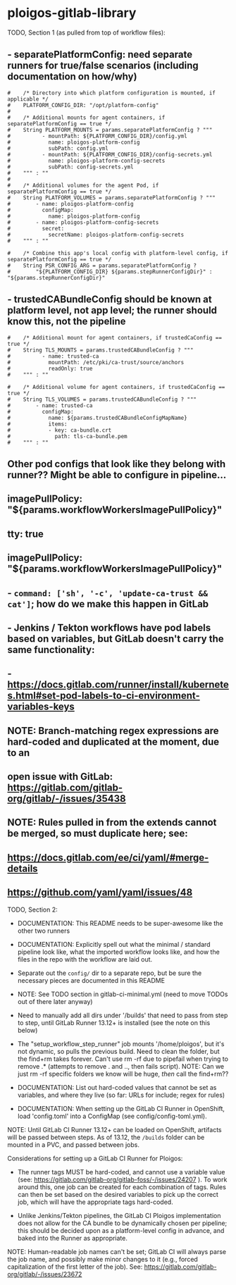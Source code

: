 # ploigos-gitlab-library

TODO, Section 1 (as pulled from top of workflow files):

## - separatePlatformConfig: need separate runners for true/false scenarios (including documentation on how/why)
    #    /* Directory into which platform configuration is mounted, if applicable */
    #    PLATFORM_CONFIG_DIR: "/opt/platform-config"
    #
    #    /* Additional mounts for agent containers, if separatePlatformConfig == true */
    #    String PLATFORM_MOUNTS = params.separatePlatformConfig ? """
    #          - mountPath: ${PLATFORM_CONFIG_DIR}/config.yml
    #            name: ploigos-platform-config
    #            subPath: config.yml
    #          - mountPath: ${PLATFORM_CONFIG_DIR}/config-secrets.yml
    #            name: ploigos-platform-config-secrets
    #            subPath: config-secrets.yml
    #    """ : ""
    #
    #    /* Additional volumes for the agent Pod, if separatePlatformConfig == true */
    #    String PLATFORM_VOLUMES = params.separatePlatformConfig ? """
    #        - name: ploigos-platform-config
    #          configMap:
    #            name: ploigos-platform-config
    #        - name: ploigos-platform-config-secrets
    #          secret:
    #            secretName: ploigos-platform-config-secrets
    #    """ : ""

    #    /* Combine this app's local config with platform-level config, if separatePlatformConfig == true */
    #    String PSR_CONFIG_ARG = params.separatePlatformConfig ?
    #        "${PLATFORM_CONFIG_DIR} ${params.stepRunnerConfigDir}" : "${params.stepRunnerConfigDir}"

## - trustedCABundleConfig should be known at platform level, not app level; the runner should know this, not the pipeline
    #    /* Additional mount for agent containers, if trustedCaConfig == true */
    #    String TLS_MOUNTS = params.trustedCABundleConfig ? """
    #          - name: trusted-ca
    #            mountPath: /etc/pki/ca-trust/source/anchors
    #            readOnly: true
    #    """ : ""

    #    /* Additional volume for agent containers, if trustedCaConfig == true */
    #    String TLS_VOLUMES = params.trustedCABundleConfig ? """
    #        - name: trusted-ca
    #          configMap:
    #            name: ${params.trustedCABundleConfigMapName}
    #            items:
    #            - key: ca-bundle.crt
    #              path: tls-ca-bundle.pem
    #    """ : ""

## Other pod configs that look like they belong with runner?? Might be able to configure in pipeline...
##   imagePullPolicy: "${params.workflowWorkersImagePullPolicy}"
##   tty: true
##   imagePullPolicy: "${params.workflowWorkersImagePullPolicy}"

## - `command: ['sh', '-c', 'update-ca-trust && cat']`; how do we make this happen in GitLab

## - Jenkins / Tekton workflows have pod labels based on variables, but GitLab doesn't carry the same functionality:
##     - https://docs.gitlab.com/runner/install/kubernetes.html#set-pod-labels-to-ci-environment-variables-keys

##
##
## NOTE: Branch-matching regex expressions are hard-coded and duplicated at the moment, due to an
##       open issue with GitLab: https://gitlab.com/gitlab-org/gitlab/-/issues/35438
##
## NOTE: Rules pulled in from the extends cannot be merged, so must duplicate here; see:
##       https://docs.gitlab.com/ee/ci/yaml/#merge-details
##       https://github.com/yaml/yaml/issues/48

TODO, Section 2:

  - DOCUMENTATION: This README needs to be super-awesome like the other two runners

  - DOCUMENTATION: Explicitly spell out what the minimal / standard pipeline look like, what the imported workflow looks like, and how the files in the repo with the workflow are laid out.

  - Separate out the `config/` dir to a separate repo, but be sure the necessary pieces are documented in this README

  - NOTE: See TODO section in gitlab-ci-minimal.yml (need to move TODOs out of there later anyway)

  - Need to manually add all dirs under '/builds' that need to pass from step to step, until GitLab Runner 13.12+ is installed (see the note on this below)

  - The "setup_workflow_step_runner" job mounts '/home/ploigos', but it's not dynamic, so pulls the previous build. Need to clean the folder, but the find+rm takes forever. Can't use rm -rf due to pipefail when trying to remove .* (attempts to remove . and .., then fails script). NOTE: Can we just rm -rf specific folders we know will be huge, *then* call the find+rm??

  - DOCUMENTATION: List out hard-coded values that cannot be set as variables, and where they live (so far: URLs for include; regex for rules)

  - DOCUMENTATION: When setting up the GitLab CI Runner in OpenShift, load 'config.toml' into a ConfigMap (see config/config-toml.yml).

NOTE: Until GitLab CI Runner 13.12+ can be loaded on OpenShift, artifacts will be passed between steps. As of 13.12, the `/builds` folder can be mounted in a PVC, and passed between jobs.


Considerations for setting up a GitLab CI Runner for Ploigos:

* The runner tags MUST be hard-coded, and cannot use a variable value (see: https://gitlab.com/gitlab-org/gitlab-foss/-/issues/24207 ). To work around this, one job can be created for each combination of tags. Rules can then be set based on the desired variables to pick up the correct job, which will have the appropriate tags hard-coded.

* Unlike Jenkins/Tekton pipelines, the GitLab CI Ploigos implementation does not allow for the CA bundle to be dynamically chosen per pipeline; this should be decided upon as a platform-level config in advance, and baked into the Runner as appropriate.


NOTE: Human-readable job names can't be set; GitLab CI will always parse the job name, and possibly make minor changes to it (e.g., forced capitalization of the first letter of the job). See: https://gitlab.com/gitlab-org/gitlab/-/issues/23672